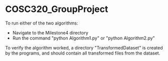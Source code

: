 # COSC320_GroupProject

To run either of the two algorithms:
 - Navigate to the Milestone4 directory
 - Run the command "python Algorithm1.py" or "python Algorithm2.py"

To verify the algorithm worked, a directory "TransformedDataset" is created by the programs, and should contain all transformed files from the dataset.
